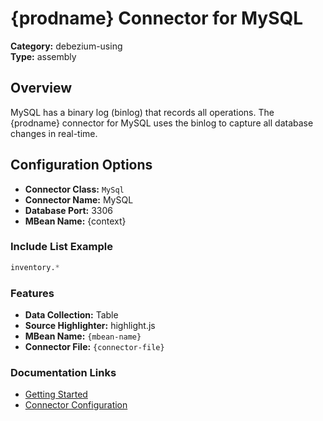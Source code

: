 
# {prodname} Connector for MySQL

**Category:** debezium-using  
**Type:** assembly

## Overview
MySQL has a binary log (binlog) that records all operations. The {prodname} connector for MySQL uses the binlog to capture all database changes in real-time.

## Configuration Options
- **Connector Class:** `MySql`
- **Connector Name:** MySQL
- **Database Port:** 3306
- **MBean Name:** {context}

### Include List Example
```sql
inventory.*
```

### Features
- **Data Collection:** Table
- **Source Highlighter:** highlight.js
- **MBean Name:** `{mbean-name}`
- **Connector File:** `{connector-file}`

### Documentation Links
- [Getting Started](https://debezium.io/documentation/reference/)
- [Connector Configuration](https://debezium.io/documentation/reference/configuration/)

